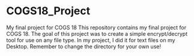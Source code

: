 # COGS18_Project
My final project for COGS 18
This repository contains my final project for COGS 18.
The goal of this project was to create a simple encrypt/decrypt tool for use on any file type.
In my project, I did it for text files on my Desktop. Remember to change the directory for your own use!

